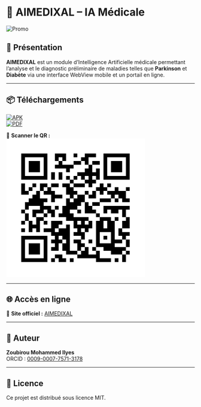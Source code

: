 # 🧠 AIMEDIXAL – IA Médicale

![Promo](AIMEDIXAL_Promo.png)

## 📌 Présentation
**AIMEDIXAL** est un module d’Intelligence Artificielle médicale permettant l’analyse et le diagnostic préliminaire de maladies telles que **Parkinson** et **Diabète** via une interface WebView mobile et un portail en ligne.

---

## 📦 Téléchargements

[![APK](https://img.shields.io/badge/Download-APK-blue?logo=android)](AIMEDIXAL_WebView.apk)  
[![PDF](https://img.shields.io/badge/Download-PDF-red?logo=adobeacrobatreader)](AIMEDIXAL_Presentation.pdf)  

📱 **Scanner le QR :**  
![QR](AIMEDIXAL_QR.png)

---

## 🌐 Accès en ligne
🔗 **Site officiel :** [AIMEDIXAL](https://milyes.github.io/AIMEDIXAL/)  

---

## 👤 Auteur
**Zoubirou Mohammed Ilyes**  
ORCID : [0009-0007-7571-3178](https://orcid.org/0009-0007-7571-3178)

---

## 📜 Licence
Ce projet est distribué sous licence MIT.
